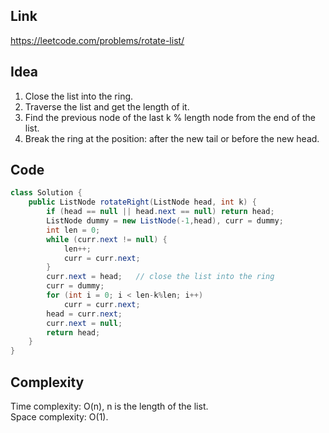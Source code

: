 
## Link

https://leetcode.com/problems/rotate-list/

## Idea

 
 1. Close the list into the ring.
 2. Traverse the list and get the length of it.
 3. Find the previous node of the last k % length node from the end of the list. 
 4. Break the ring at the position: after the new tail or before the new head.
 

## Code

```java
class Solution {
    public ListNode rotateRight(ListNode head, int k) {
        if (head == null || head.next == null) return head;
        ListNode dummy = new ListNode(-1,head), curr = dummy;
        int len = 0;
        while (curr.next != null) {
            len++;
            curr = curr.next;
        }
        curr.next = head;   // close the list into the ring
        curr = dummy;
        for (int i = 0; i < len-k%len; i++) 
            curr = curr.next;
        head = curr.next;
        curr.next = null;
        return head;
    }
}
```


## Complexity

Time complexity: O(n), n is the length of the list.  
Space complexity: O(1). 

